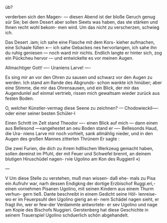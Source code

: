 üb?

verderben sich den Magen- — diesen Abend ist der bloße
Geruch genug sür Sie; bei dem Desert aber sollen Sieets
was haben, das ste stärken und Ihnen recht wohl bekom-
men wird. Um das nicht zu verscherzen, schwieg ich.

Das Desert .iam; ich sahe eine Flasche mit dem Kors-
kieher aufmachen, eine Schaale füllen »-- ich sahe Gebackes
nes hervorlangen, ich sahe ihn du ruhig geniesen — noch
ward mir nichts. Endlich langte er hinter sich, zog ein
Pückcheu hervor — und entwickelte es vor meinen Augen.

Allmachtiger Gott! —- Uraniens Larve! —-

Es sing mir an vor den Ohren zu sausen und schwarz vor
den Augen zu werden. Ich stand am Rande des Abgrunds-
schon wankte ich hinüber; aber eine Stimme, die mir das
Ohrensausen, und ein Blick, der mir das Augendunlel auf
einmal vertrieb, rissen mich gewaltsam wieder zurück aus
festen Boden.

O, welcher Künstler-vermag diese Seene zu zeichnen? —
Chodowieckil—- oder einer seiner besten Schüler-l

Einen Schritt im Zelt stand Theodor —- einen Blick
auf mich — dann einen aus Bellesond —«angehestet an
oeu Boden stand er —- Bellesonds Haud, die Ura-
niens Larve mir noch vorhielt, sank allmählig nieder, und
in den Augen des großen Mannes zitterten Thrünem Er sagte :

Die zwei Furien, die dich zu ihrem hdllischen Werkzeug
gemacht haben, sollen dereinst im Pfuhl, der mit Feuer und
Schwefel brennt, an deinem blutigen Hiruschüdel nagen-
rvie Ugolino am Kon des Ruggieril «)

—

 

V Um diese Stelle zu verstehen, muß man wissen- daß ehe-
mals zu Pisa ein Aufruhr war, narh dessen Endigkng der
dortige Erzbischof Ruggi.eri,- einen vornehmen Pisanen
Ugolino, mit seinen Kindern aus einem Thurm verhun-
gern tieß. Dante beschreibt in einem Gedicht seine Höl-
lenreise- wo er im Feuerpsuhl den Ugolino gierig an ei-
nem Schädel nagen sieht, er fragt ihn, wer er few-der
Verdammte antwortete- er sev Ugolino und nage am
Kopie des Bischofs Nuggieri. Gerstenberg hat diese
Geschichte in seinem Trauerspiel Ugolino schduerlich schön
abgehandelt.

